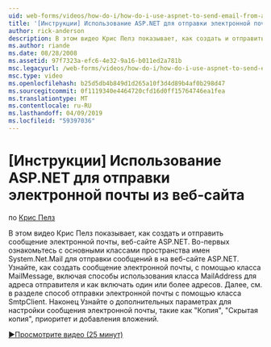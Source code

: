 ```yaml
---
uid: web-forms/videos/how-do-i/how-do-i-use-aspnet-to-send-email-from-a-web-site
title: '[Инструкции] Использование ASP.NET для отправки электронной почты из веб-сайта | Документация Майкрософт'
author: rick-anderson
description: В этом видео Крис Пелз показывает, как создать и отправить сообщение электронной почты, веб-сайте ASP.NET. Во-первых ознакомьтесь с основными классами f пространство имен System.Net.Mail...
ms.author: riande
ms.date: 08/28/2008
ms.assetid: 97f7323a-efc6-4e32-9a16-b011ed2a781b
msc.legacyurl: /web-forms/videos/how-do-i/how-do-i-use-aspnet-to-send-email-from-a-web-site
msc.type: video
ms.openlocfilehash: b25d5db4b849d1d265a10f3d4d89b4af0b298d47
ms.sourcegitcommit: 0f1119340e4464720cfd16d0ff15764746ea1fea
ms.translationtype: MT
ms.contentlocale: ru-RU
ms.lasthandoff: 04/09/2019
ms.locfileid: "59397036"
---
```

# <a name="how-do-i-use-aspnet-to-send-email-from-a-web-site"></a>[Инструкции] Использование ASP.NET для отправки электронной почты из веб-сайта

по [Крис Пелз](https://twitter.com/chrispels)

В этом видео Крис Пелз показывает, как создать и отправить сообщение электронной почты, веб-сайте ASP.NET. Во-первых ознакомьтесь с основными классами пространства имен System.Net.Mail для отправки сообщений в на веб-сайте ASP.NET. Узнайте, как создать сообщение электронной почты, с помощью класса MailMessage, включая способы использования класса MailAddress для адреса отправителя и как включать один или более адресов. Далее, см. в разделе способ отправки электронной почты с помощью класса SmtpClient. Наконец Узнайте о дополнительных параметрах для настройки сообщения электронной почты, такие как "Копия", "Скрытая копия", приоритет и добавления вложений.

[&#9654;Просмотрите видео (25 минут)](https://channel9.msdn.com/Blogs/ASP-NET-Site-Videos/how-do-i-use-aspnet-to-send-email-from-a-web-site)
